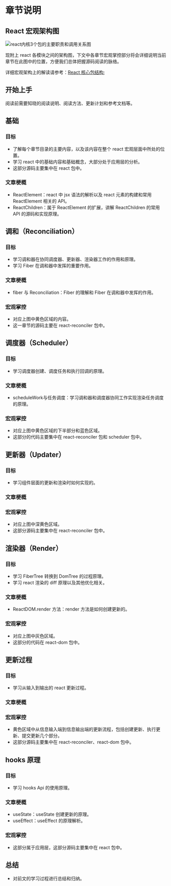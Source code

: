 # 章节说明

## React 宏观架构图

<img :src="$withBase('/assets/img/core-packages.png')" alt="react内核3个包的主要职责和调用关系图" data-zoomable>

现附上 react 各模块之间的架构图，下文中各章节宏观掌控部分将会详细说明当前章节在此图中的位置，方便我们总体把握源码阅读的脉络。

详细宏观架构上的解读请参考：[React 核心包结构](../summary/index.md);

## 开始上手

阅读前需要知晓的阅读说明、阅读方法、更新计划和参考文档等。

## 基础

### 目标

- 了解每个章节目录的主要内容，以及该内容在整个 react 宏观层面中所处的位置。
- 学习 react 中的基础内容和基础概念，大部分处于应用层的分析。
- 这部分源码主要集中在 react 包中。

### 文章梗概

- ReactElement：react 中 jsx 语法的解析以及 react 元素的构建和常用 ReactElement 相关的 API。
- ReactChildren：属于 ReactElement 的扩展，讲解 ReactChildren 的常用 API 的源码和实现原理。

## 调和（Reconciliation）

### 目标

- 学习调和器在协同调度器、更新器、渲染器工作的作用和原理。
- 学习 Fiber 在调和器中发挥的重要作用。

### 文章梗概

- fiber 与 Reconciliation：Fiber 的理解和 Fiber 在调和器中发挥的作用。

### 宏观掌控

- 对应上图中黄色区域的内容。
- 这一章节的源码主要在 react-reconciler 包中。


## 调度器（Scheduler）

### 目标

- 学习调度器创建、调度任务和执行回调的原理。

### 文章梗概

- scheduleWork与任务调度：学习调和器和调度器协同工作实现渲染任务调度的原理。

### 宏观掌控

- 对应上图中黄色区域的下半部分和蓝色区域。
- 这部分的代码主要集中在 react-reconciler 包和 scheduler 包中。

## 更新器（Updater）

### 目标

- 学习组件层面的更新和渲染时如何实现的。

### 文章梗概

### 宏观掌控

- 对应上图中深黄色区域。
- 这部分源码主要集中在 react-reconciler 包中。

## 渲染器（Render）

### 目标

- 学习 FiberTree 转换到 DomTree 的过程原理。
- 学习 react 渲染的 diff 原理以及其他优化相关。

### 文章梗概

- ReactDOM.render 方法：render 方法是如何创建更新的。

### 宏观掌控

- 对应上图中灰色区域。
- 这部分的代码在 react-dom 包中。


## 更新过程

### 目标

- 学习从输入到输出的 react 更新过程。

### 文章梗概

### 宏观掌控

- 黄色区域中从信息输入端到信息输出端的更新流程，包括创建更新、执行更新、提交更新几个部分。
- 这部分源码主要集中在 react-reconciler、react-dom 包中。

## hooks 原理

### 目标

- 学习 hooks Api 的使用原理。

### 文章梗概

- useState：useState 创建更新的原理。
- useEffect：useEffect 的原理解析。

### 宏观掌控

- 这部分属于应用层，这部分源码主要集中在 react 包中。

## 总结

- 对前文的学习过程进行总结和归纳。